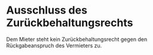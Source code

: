 # Ausschluss des Zurückbehaltungsrechts

Dem Mieter steht kein Zurückbehaltungsrecht gegen den Rückgabeanspruch des Vermieters zu. 

